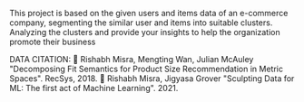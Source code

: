 This project is based on the given users and items data of an e-commerce company, segmenting the similar user and items into suitable clusters. Analyzing the clusters and provide your insights to help the organization promote their business

DATA CITATION:
 Rishabh Misra, Mengting Wan, Julian McAuley "Decomposing Fit Semantics for Product Size Recommendation in
Metric Spaces". RecSys, 2018.
 Rishabh Misra, Jigyasa Grover "Sculpting Data for ML: The first act of Machine Learning". 2021.
